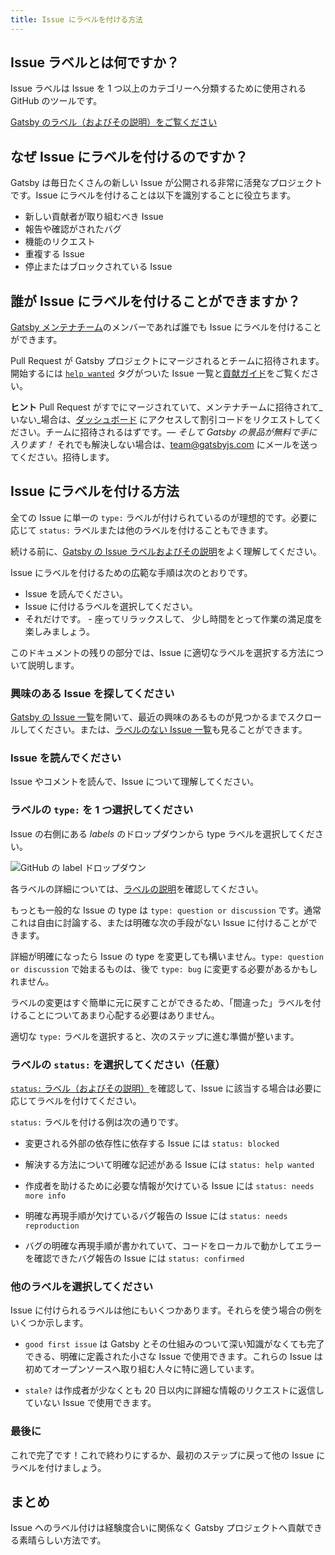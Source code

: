```yaml
---
title: Issue にラベルを付ける方法
---
```


## Issue ラベルとは何ですか？

Issue ラベルは Issue を 1 つ以上のカテゴリーへ分類するために使用される GitHub のツールです。

[Gatsby のラベル（およびその説明）をご覧ください](https://github.com/gatsbyjs/gatsby/issues/labels)

## なぜ Issue にラベルを付けるのですか？

Gatsby は毎日たくさんの新しい Issue が公開される非常に活発なプロジェクトです。Issue にラベルを付けることは以下を識別することに役立ちます。

- 新しい貢献者が取り組むべき Issue
- 報告や確認がされたバグ
- 機能のリクエスト
- 重複する Issue
- 停止またはブロックされている Issue

## 誰が Issue にラベルを付けることができますか？

[Gatsby メンテナチーム](https://github.com/orgs/gatsbyjs/teams/maintainers)のメンバーであれば誰でも Issue にラベルを付けることができます。

Pull Request が Gatsby プロジェクトにマージされるとチームに招待されます。開始するには [`help wanted`](https://github.com/gatsbyjs/gatsby/labels/%F0%9F%93%8D%20status%3A%20help%20wanted) タグがついた Issue 一覧と[貢献ガイド](/contributing/how-to-contribute/)をご覧ください。

**ヒント** Pull Request がすでにマージされていて、メンテナチームに招待されて_いない_場合は、[ダッシュボード](https://store.gatsbyjs.org/) にアクセスして割引コードをリクエストしてください。チームに招待されるはずです。— _そして Gatsby の景品が無料で手に入ります！_ それでも解決しない場合は、team@gatsbyjs.com にメールを送ってください。招待します。

## Issue にラベルを付ける方法

全ての Issue に単一の `type:` ラベルが付けられているのが理想的です。必要に応じて `status:` ラベルまたは他のラベルを付けることもできます。

続ける前に、[Gatsby の Issue ラベルおよびその説明](https://github.com/gatsbyjs/gatsby/issues/labels)をよく理解してください。

Issue にラベルを付けるための広範な手順は次のとおりです。

- Issue を読んでください。
- Issue に付けるラベルを選択してください。
- それだけです。 - 座ってリラックスして、 少し時間をとって作業の満足度を楽しみましょう。

このドキュメントの残りの部分では、Issue に適切なラベルを選択する方法について説明します。

### 興味のある Issue を探してください

[Gatsby の Issue 一覧](https://github.com/gatsbyjs/gatsby/issues)を開いて、最近の興味のあるものが見つかるまでスクロールしてください。または、[ラベルのない Issue 一覧](https://github.com/gatsbyjs/gatsby/issues?q=is%3Aopen+is%3Aissue+no%3Alabel)も見ることができます。

### Issue を読んでください

Issue やコメントを読んで、Issue について理解してください。

### ラベルの `type:` を 1 つ選択してください

Issue の右側にある _labels_ のドロップダウンから type ラベルを選択してください。

![GitHub の label ドロップダウン](./images/github-label-list.png)

各ラベルの詳細については、[ラベルの説明](https://github.com/gatsbyjs/gatsby/issues/labels)を確認してください。

もっとも一般的な Issue の type は `type: question or discussion` です。通常これは自由に討論する、または明確な次の手段がない Issue に付けることができます。

詳細が明確になったら Issue の type を変更しても構いません。`type: question or discussion` で始まるものは、後で `type: bug` に変更する必要があるかもしれません。

ラベルの変更はすぐ簡単に元に戻すことができるため、「間違った」ラベルを付けることについてあまり心配する必要はありません。

適切な `type:` ラベルを選択すると、次のステップに進む準備が整います。

### ラベルの `status:` を選択してください（任意）

[`status:` ラベル（およびその説明）](https://github.com/gatsbyjs/gatsby/issues/labels)を確認して、Issue に該当する場合は必要に応じてラベルを付けてください。

`status:` ラベルを付ける例は次の通りです。

- 変更される外部の依存性に依存する Issue には `status: blocked`

- 解決する方法について明確な記述がある Issue には `status: help wanted`

- 作成者を助けるために必要な情報が欠けている Issue には `status: needs more info`

- 明確な再現手順が欠けているバグ報告の Issue には `status: needs reproduction`

- バグの明確な再現手順が書かれていて、コードをローカルで動かしてエラーを確認できたバグ報告の Issue には `status: confirmed`

### 他のラベルを選択してください

Issue に付けられるラベルは他にもいくつかあります。それらを使う場合の例をいくつか示します。

- `good first issue` は Gatsby とその仕組みのついて深い知識がなくても完了できる、明確に定義された小さな Issue で使用できます。これらの Issue は初めてオープンソースへ取り組む人々に特に適しています。

- `stale?` は作成者が少なくとも 20 日以内に詳細な情報のリクエストに返信していない Issue で使用できます。

### 最後に

これで完了です！これで終わりにするか、最初のステップに戻って他の Issue にラベルを付けましょう。

## まとめ

Issue へのラベル付けは経験度合いに関係なく Gatsby プロジェクトへ貢献できる素晴らしい方法です。
